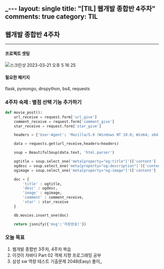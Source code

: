 _---
layout: single
title: "[TIL] 웹개발 종합반 4주차"
comments: true
category: TIL
---

## 웹개발 종합반 4주차

---

####  프로젝트 셋팅 <br>

![스크린샷 2023-03-21 오후 5 16 25](https://user-images.githubusercontent.com/97949070/226551734-a8461616-2c77-4376-9d60-66eaa40c6104.png)


####  필요한 패키지 <br>
flask, pymongo, dnspython, bs4, requests

### 4주차 숙제 : 별점 선택 기능 추가하기
```python
def movie_post():
    url_receive = request.form['url_give']
    comment_receive = request.form['comment_give']
    star_receive = request.form['star_give']

    headers = {'User-Agent': 'Mozilla/5.0 (Windows NT 10.0; Win64; x64)AppleWebKit/537.36 (KHTML, like Gecko) Chrome/73.0.3683.86 Safari/537.36'}

    data = requests.get(url_receive,headers=headers)

    soup = BeautifulSoup(data.text, 'html.parser')

    ogtitle = soup.select_one('meta[property="og:title"]')['content']
    ogdesc = soup.select_one('meta[property="og:description"]')['content']
    ogimage = soup.select_one('meta[property="og:image"]')['content']

    doc = {
        'title' : ogtitle,
        'desc' : ogdesc,
        'image' : ogimage,
        'comment' : comment_receive,
        'star' : star_receive
    }

    db.movies.insert_one(doc)

    return jsonify({'msg':'저장완료!'})
```

### 오늘 목표
1. 웹개발 종합반 3주차, 4주차 복습
2. 이것이 자바다 Part 02 객체 지향 프로그래밍 공부
3. 삼성 sw 역량 테스트 기출문제 2048(Easy) 풀이_
